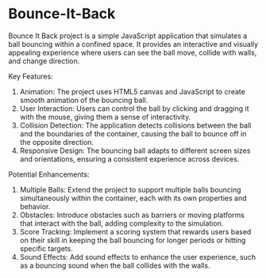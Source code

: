# Bounce-It-Back
Bounce It Back project is a simple JavaScript application that simulates a ball bouncing within a confined space. It provides an interactive and visually appealing experience where users can see the ball move, collide with walls, and change direction.

Key Features:

1. Animation: The project uses HTML5 canvas and JavaScript to create smooth animation of the bouncing ball.
2. User Interaction: Users can control the ball by clicking and dragging it with the mouse, giving them a sense of interactivity.
3. Collision Detection: The application detects collisions between the ball and the boundaries of the container, causing the ball to bounce off in the opposite direction.
4. Responsive Design: The bouncing ball adapts to different screen sizes and orientations, ensuring a consistent experience across devices.

Potential Enhancements:

1. Multiple Balls: Extend the project to support multiple balls bouncing simultaneously within the container, each with its own properties and behavior.
2. Obstacles: Introduce obstacles such as barriers or moving platforms that interact with the ball, adding complexity to the simulation.
3. Score Tracking: Implement a scoring system that rewards users based on their skill in keeping the ball bouncing for longer periods or hitting specific targets.
4. Sound Effects: Add sound effects to enhance the user experience, such as a bouncing sound when the ball collides with the walls.
